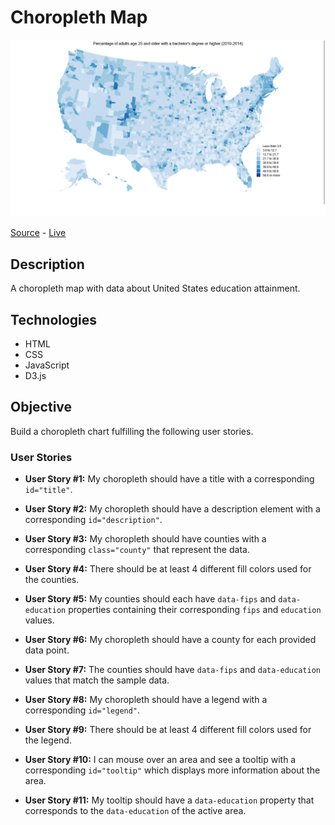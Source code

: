 # Choropleth Map

![Choropleth Chart](screenshot.png)

[Source]() - [Live]()

## Description

A choropleth map with data about United States education attainment.

## Technologies

- HTML
- CSS
- JavaScript
- D3.js

## Objective

Build a choropleth chart fulfilling the following user stories.

### User Stories

- **User Story #1:** My choropleth should have a title with a corresponding `id="title"`.

- **User Story #2:** My choropleth should have a description element with a corresponding `id="description"`.

- **User Story #3:** My choropleth should have counties with a corresponding `class="county"` that represent the data.

- **User Story #4:** There should be at least 4 different fill colors used for the counties.

- **User Story #5:** My counties should each have `data-fips` and `data-education` properties containing their corresponding `fips` and `education` values.

- **User Story #6:** My choropleth should have a county for each provided data point.

- **User Story #7:** The counties should have `data-fips` and `data-education` values that match the sample data.

- **User Story #8:** My choropleth should have a legend with a corresponding `id="legend"`.

- **User Story #9:** There should be at least 4 different fill colors used for the legend.

- **User Story #10:** I can mouse over an area and see a tooltip with a corresponding `id="tooltip"` which displays more information about the area.

- **User Story #11:** My tooltip should have a `data-education` property that corresponds to the `data-education` of the active area.